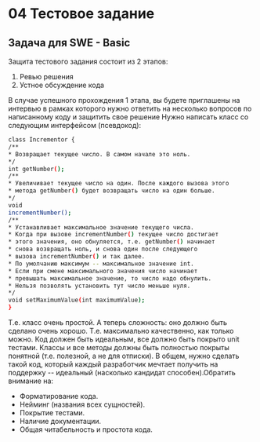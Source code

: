 # 04 Тестовое задание

## Задача для SWE - Basic

Защита тестового задания состоит из 2 этапов:

1. Ревью решения
2. Устное обсуждение кода

В случае успешного прохождения 1 этапа, вы будете приглашены на интервью в рамках которого нужно ответить на несколько вопросов по написанному коду и защитить свое решение
Нужно написать класс со следующим интерфейсом (псевдокод):

``` bash
class Incrementor {
/**
* Возвращает текущее число. В самом начале это ноль.
*/
int getNumber();
/**
* Увеличивает текущее число на один. После каждого вызова этого
* метода getNumber() будет возвращать число на один больше.
*/
void
incrementNumber();
/**
* Устанавливает максимальное значение текущего числа.
* Когда при вызове incrementNumber() текущее число достигает
* этого значения, оно обнуляется, т.е. getNumber() начинает
* снова возвращать ноль, и снова один после следующего
* вызова incrementNumber() и так далее.
* По умолчанию максимум -- максимальное значение int.
* Если при смене максимального значения число начинает
* превышать максимальное значение, то число надо обнулить.
* Нельзя позволять установить тут число меньше нуля.
*/
void setMaximumValue(int maximumValue);
}
```

Т.е. класс очень простой. А теперь сложность: оно должно быть сделано очень
хорошо. Т.е. максимально качественно, как только можно. Код должен быть
идеальным, все должно быть покрыто unit тестами. Классы и все методы должны быть
полностью покрыты понятной (т.е. полезной, а не для отписки). В общем, нужно сделать такой код,
который каждый разработчик мечтает получить на поддержку -- идеальный (насколько
кандидат способен).Обратить внимание на:

- Форматирование кода.
- Нейминг (названия всех сущностей).
- Покрытие тестами.
- Наличие документации.
- Общая читабельность и простота кода.

